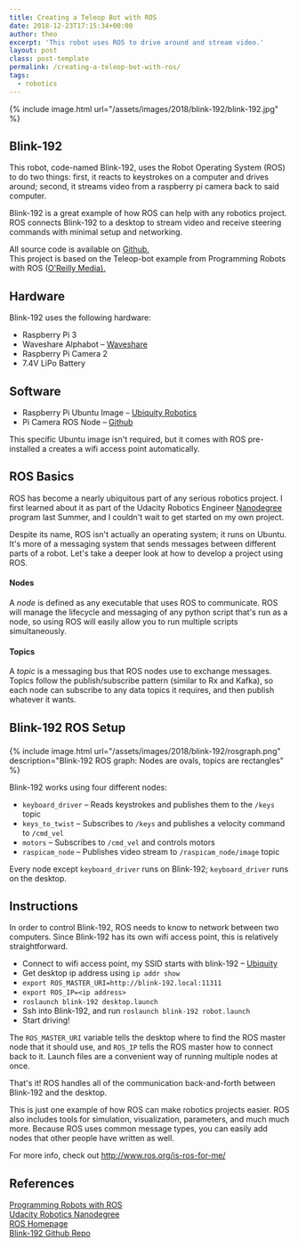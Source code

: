 ```yaml
---
title: Creating a Teleop Bot with ROS
date: 2018-12-23T17:15:34+00:00
author: theo
excerpt: 'This robot uses ROS to drive around and stream video.'
layout: post
class: post-template
permalink: /creating-a-teleop-bot-with-ros/
tags:
  - robotics
---
```


{% include image.html
url="/assets/images/2018/blink-192/blink-192.jpg"
%}

## Blink-192

This robot, code-named Blink-192, uses the Robot Operating System (ROS) to do two things: first, it reacts to keystrokes on a computer and drives around; second, it streams video from a raspberry pi camera back to said computer.

Blink-192 is a great example of how ROS can help with any robotics project. ROS connects Blink-192 to a desktop to stream video and receive steering commands with minimal setup and networking.

All source code is available on [Github.](https://github.com/TheoKanning/Blink-192)  
This project is based on the Teleop-bot example from Programming Robots with ROS ([O'Reilly Media).](http://shop.oreilly.com/product/0636920024736.do)

## Hardware

Blink-192 uses the following hardware:

  * Raspberry Pi 3
  * Waveshare Alphabot &#8211; [Waveshare](https://www.waveshare.com/alphabot-robot.htm)
  * Raspberry Pi Camera 2
  * 7.4V LiPo Battery

## Software

  * Raspberry Pi Ubuntu Image &#8211; [Ubiquity Robotics](https://downloads.ubiquityrobotics.com/pi.html)
  * Pi Camera ROS Node &#8211; [Github](https://github.com/UbiquityRobotics/raspicam_node﻿)

This specific Ubuntu image isn't required, but it comes with ROS pre-installed a creates a wifi access point automatically.

## ROS Basics

ROS has become a nearly ubiquitous part of any serious robotics project. I first learned about it as part of the Udacity Robotics Engineer [Nanodegree](https://www.udacity.com/course/robotics-software-engineer--nd209) program last Summer, and I couldn't wait to get started on my own project.  
  
Despite its name, ROS isn't actually an operating system; it runs on Ubuntu. It's more of a messaging system that sends messages between different parts of a robot. Let's take a deeper look at how to develop a project using ROS.

#### Nodes

A _node_ is defined as any executable that uses ROS to communicate. ROS will manage the lifecycle and messaging of any python script that's run as a node, so using ROS will easily allow you to run multiple scripts simultaneously.  


#### Topics

A _topic_ is a messaging bus that ROS nodes use to exchange messages. Topics follow the publish/subscribe pattern (similar to Rx and Kafka), so each node can subscribe to any data topics it requires, and then publish whatever it wants.

## Blink-192 ROS Setup<figure class="wp-block-image">

{% include image.html
url="/assets/images/2018/blink-192/rosgraph.png"
description="Blink-192 ROS graph: Nodes are ovals, topics are rectangles"
%}
<br>


Blink-192 works using four different nodes:

  * `keyboard_driver` &#8211; Reads keystrokes and publishes them to the `/keys` topic
  * `keys_to_twist` &#8211; Subscribes to `/keys` and publishes a velocity command to `/cmd_vel`
  * `motors` &#8211; Subscribes to `/cmd_vel` and controls motors
  * `raspicam_node` &#8211; Publishes video stream to `/raspicam_node/image` topic

Every node except `keyboard_driver` runs on Blink-192; `keyboard_driver` runs on the desktop.

## Instructions

In order to control Blink-192, ROS needs to know to network between two computers. Since Blink-192 has its own wifi access point, this is relatively straightforward.

  * Connect to wifi access point, my SSID starts with blink-192 &#8211; [Ubiquity](https://downloads.ubiquityrobotics.com/pi.html) 
  * Get desktop ip address using `ip addr show`
  * `export ROS_MASTER_URI=http://blink-192.local:11311`
  * `export ROS_IP=<ip address>`
  * `roslaunch blink-192 desktop.launch`
  * Ssh into Blink-192, and run `roslaunch blink-192 robot.launch`
  * Start driving!

The `ROS_MASTER_URI` variable tells the desktop where to find the ROS master node that it should use, and `ROS_IP` tells the ROS master how to connect back to it. Launch files are a convenient way of running multiple nodes at once.  
  
That's it! ROS handles all of the communication back-and-forth between Blink-192 and the desktop.  
  
This is just one example of how ROS can make robotics projects easier. ROS also includes tools for simulation, visualization, parameters, and much much more. Because ROS uses common message types, you can easily add nodes that other people have written as well.  
  
For more info, check out <http://www.ros.org/is-ros-for-me/>

## References

[Programming Robots with ROS](http://shop.oreilly.com/product/0636920024736.do)  
[Udacity Robotics Nanodegree](https://www.udacity.com/course/robotics-software-engineer--nd209)  
[ROS Homepage](http://www.ros.org)  
[Blink-192 Github Repo](https://github.com/TheoKanning/Blink-192)
